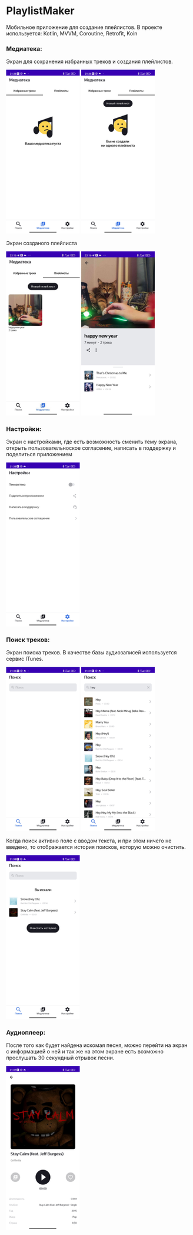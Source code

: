 # PlaylistMaker
Мобильное приложение для создание плейлистов.
В проекте используется: Kotlin, MVVM, Coroutine, Retrofit, Koin

### Медиатека:
Экран для сохранения избранных треков и создания плейлистов.
<p align="left">
<img src="https://github.com/ImNia/PlaylistMaker/blob/screenshot/screenshot/Screenshot_2023-08-17-21-36-21-228_com.delirium.playlistmaker.jpg" width="200">
<img src="https://github.com/ImNia/PlaylistMaker/blob/screenshot/screenshot/Screenshot_2023-08-17-21-36-24-728_com.delirium.playlistmaker.jpg" width="200">
</p>

Экран созданого плейлиста
<p align="left">
<img src="https://github.com/ImNia/PlaylistMaker/blob/screenshot/screenshot/photo_2023-12-15_23-17-16.jpg" width="200">
<img src="https://github.com/ImNia/PlaylistMaker/blob/screenshot/screenshot/photo_2023-12-15_23-17-25.jpg" width="200">
</p>

### Настройки:
Экран с настройками, где есть возможность сменить тему экрана, открыть пользовательноское согласение, написать в поддержку и поделиться приложением

<p align="left">
<img src="https://github.com/ImNia/PlaylistMaker/blob/screenshot/screenshot/Screenshot_2023-08-17-21-38-09-879_com.delirium.playlistmaker.jpg" width="200">
</p>

### Поиск треков:
Экран поиска треков.
В качестве базы аудиозаписей используется сервис ITunes.

<p align="left">
<img src="https://github.com/ImNia/PlaylistMaker/blob/screenshot/screenshot/Screenshot_2023-08-17-21-36-28-390_com.delirium.playlistmaker.jpg" width="200">
<img src="https://github.com/ImNia/PlaylistMaker/blob/screenshot/screenshot/Screenshot_2023-08-17-21-37-47-720_com.delirium.playlistmaker.jpg" width="200">
</p>

Когда поиск активно поле с вводом текста, и при этом ничего не введено, то отображается история поисков, которую можно очистить.

<p align="left">
<img src="https://github.com/ImNia/PlaylistMaker/blob/screenshot/screenshot/Screenshot_2023-08-17-21-38-07-276_com.delirium.playlistmaker.jpg" width="200">
</p>

### Аудиоплеер:
После того как будет найдена искомая песня, можно перейти на экран с информацией о ней и так же на этом экране есть возможно прослушать 30 секундный отрывок песни.

<p align="left">
<img src="https://github.com/ImNia/PlaylistMaker/blob/screenshot/screenshot/Screenshot_2023-08-17-21-37-05-114_com.delirium.playlistmaker.jpg" width="200">
</p>
